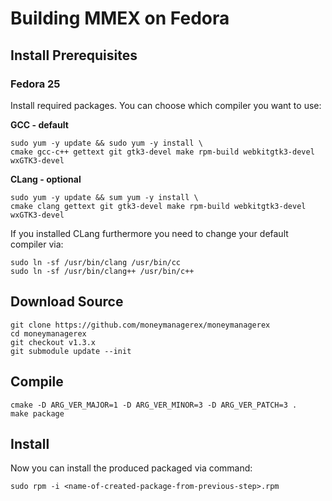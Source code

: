 # Building MMEX on Fedora

## Install Prerequisites

### Fedora 25
Install required packages. You can choose which compiler you want to use:

**GCC - default**

	sudo yum -y update && sudo yum -y install \
	cmake gcc-c++ gettext git gtk3-devel make rpm-build webkitgtk3-devel wxGTK3-devel

**CLang - optional**

    sudo yum -y update && sum yum -y install \
    cmake clang gettext git gtk3-devel make rpm-build webkitgtk3-devel wxGTK3-devel

If you installed CLang furthermore you need to change your default compiler via: 

    sudo ln -sf /usr/bin/clang /usr/bin/cc
    sudo ln -sf /usr/bin/clang++ /usr/bin/c++

## Download Source
	git clone https://github.com/moneymanagerex/moneymanagerex
	cd moneymanagerex
	git checkout v1.3.x
	git submodule update --init
	
## Compile
	cmake -D ARG_VER_MAJOR=1 -D ARG_VER_MINOR=3 -D ARG_VER_PATCH=3 .
    make package
	
## Install
Now you can install the produced packaged via command:

    sudo rpm -i <name-of-created-package-from-previous-step>.rpm
